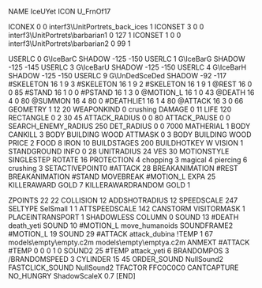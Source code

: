 NAME IceUYet
ICON U_FrnOf17

ICONEX 0 0 interf3\UnitPortrets\_back_ices 1
ICONSET 3 0 0 interf3\UnitPortrets\barbarian1 0 127 1
ICONSET 1 0 0 interf3\UnitPortrets\barbarian2 0 99 1

USERLC 0 G\IceBarC SHADOW -125 -150
USERLC 1 G\IceBarG SHADOW -125 -145
USERLC 3 G\IceBarU SHADOW -125 -150
USERLC 4 G\IceBarH SHADOW -125 -150
USERLC 			9 G\UnDedSceDed SHADOW -92 -117
#SKELETON               16 1 9 3
#SKELETON               16 1 9 2
#SKELETON               16 1 9 1
@REST      		16 0 0 85 
#STAND     		16 1 0 0
#PSTAND    		16 1 3 0
@MOTION_L  		16 1 0 43
@DEATH     		16 4 0 80
@SUMMON     		16 4 80 0 
#DEATHLIE1 		16 1 4 80
@ATTACK   		16 3 0 66
GEOMETRY 		1 12 20
WEAPONKIND 		0 crushing 
DAMAGE   		0 11
LIFE     		120
RECTANGLE 		0 2 30 45
ATTACK_RADIUS 		0 0 80
ATTACK_PAUSE 		0 0
SEARCH_ENEMY_RADIUS 	250
DET_RADIUS 		0 0 7000
MATHERIAL 		1 BODY
CANKILL 3 BODY BUILDING WOOD 
ATTMASK 0 3 BODY BUILDING WOOD 
PRICE 			2 FOOD 8 IRON 10
BUILDSTAGES 		200
BUILDHOTKEY		W
VISION 			1
STANDGROUND
INFO 			0 28
UNITRADIUS 		24
VES 			30
MOTIONSTYLE 		SINGLESTEP
ROTATE 			16
PROTECTION 		4 chopping 3 magical 4 piercing 6 crushing 3 
SETACTIVEPOINT0 	#ATTACK 28 
BREAKANIMATION 		#REST
BREAKANIMATION 		#STAND
MOVEBREAK 		#MOTION_L
EXPA 			25
KILLERAWARD             GOLD 7
KILLERAWARDRANDOM       GOLD 1

ZPOINTS 		22 22
COLLISION 		12
ADDSHOTRADIUS 12
SPEEDSCALE              247
SELTYPE SelSmall 1 1
ATTSPEEDSCALE 142
CANSTORM
VISITORMASK 1
PLACEINTRANSPORT 1
SHADOWLESS
COLUMN 0
SOUND 13 #DEATH death_yeti
SOUND 10 #MOTION_L move_humanoids
SOUNDFRAME2 #MOTION_L 19
SOUND 29 #ATTACK attack_dubina
!TEMP  1 67 models\empty\empty.c2m models\empty\emptya.c2m
ANMEXT #ATTACK #TEMP 0 0 0 1 0
SOUND2 25 #TEMP attack_yeti 6
BRANDOMPOS 3
/BRANDOMSPEED 3
CYLINDER 15 45
ORDER_SOUND NullSound2
FASTCLICK_SOUND NullSound2
TFACTOR FFC0C0C0
CANTCAPTURE
NO_HUNGRY
ShadowScaleX 0.7
[END]
